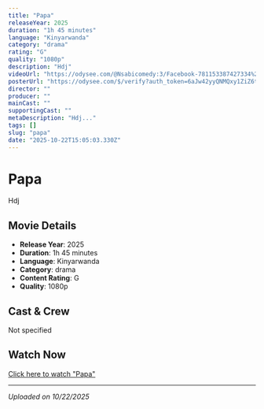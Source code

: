 ```yaml
---
title: "Papa"
releaseYear: 2025
duration: "1h 45 minutes"
language: "Kinyarwanda"
category: "drama"
rating: "G"
quality: "1080p"
description: "Hdj"
videoUrl: "https://odysee.com/@Nsabicomedy:3/Facebook-781153387427334%28480P_SD%29:e"
posterUrl: "https://odysee.com/$/verify?auth_token=6aJw42yyQNMQxy1ZiZ6tN7LudMDSHHoC&email=burnac54321%40gmail.com&needs_recaptcha=false&verification_token=GHDL6ja9jB7g2Dek9tZQZV5k9RcGhxCu"
director: ""
producer: ""
mainCast: ""
supportingCast: ""
metaDescription: "Hdj..."
tags: []
slug: "papa"
date: "2025-10-22T15:05:03.330Z"
---
```


# Papa

Hdj

## Movie Details

- **Release Year**: 2025
- **Duration**: 1h 45 minutes
- **Language**: Kinyarwanda
- **Category**: drama
- **Content Rating**: G
- **Quality**: 1080p

## Cast & Crew

Not specified

## Watch Now

[Click here to watch "Papa"](https://odysee.com/@Nsabicomedy:3/Facebook-781153387427334%28480P_SD%29:e)

---

*Uploaded on 10/22/2025*
